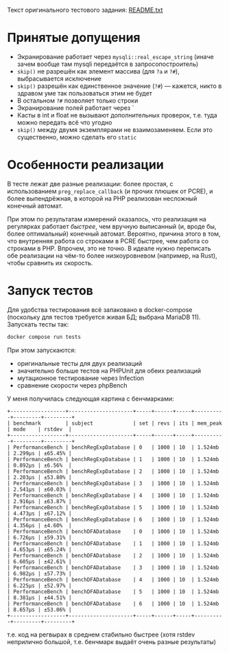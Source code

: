 Текст оригинального тестового задания: [README.txt](README.txt)

# Принятые допущения
- Экранирование работает через `mysqli::real_escape_string` (иначе зачем вообще там mysqli передаётся в запросопостроитель)
- `skip()` не разрешён как элемент массива (для `?a` и  `?#`), выбрасывается исключение
- `skip()` разрешён как единственное значение (`?#`) — кажется, никто в здравом уме так пользоваться этим не будет
- В остальном `?#` позволяет только строки
- Экранирование полей работает через `
- Касты в int и float не вызывают дополнительных проверок, т.е. туда можно передать всё что угодно 
- `skip()` между двумя экземплярами не взаимозаменяем. Если это существенно, можно сделать его `static` 

# Особенности реализации

В тесте лежат две разные реализации: более простая, с использованием `preg_replace_callback` (и прочих плюшек от PCRE), и более выпендрёжная, в которой на PHP реализован несложный конечный автомат.

При этом по результатам измерений оказалось, что реализация на регулярках работает _быстрее_, чем вручную выписанный (и, вроде бы, более оптимальный) конечный автомат. Вероятно, причина этого в том, что внутренняя работа со строками в PCRE быстрее, чем работа со строками в PHP. Впрочем, это не точно. В идеале нужно переписать обе реализации на чём-то более низкоуровневом (например, на Rust), чтобы сравнить их скорость.

# Запуск тестов

Для удобства тестирования всё запаковано в docker-compose (поскольку для тестов требуется живая БД; выбрана MariaDB 11). Запускать тесты так:

```bash
docker compose run tests
```

При этом запускаются:
- оригинальные тесты для двух реализаций
- значительно больше тестов на PHPUnit для обеих реализаций
- мутационное тестирование через Infection
- сравнение скорости через phpBench

У меня получилась следующая картина с бенчмарками:

```
+------------------+---------------------+-----+------+-----+----------+---------+---------+
| benchmark        | subject             | set | revs | its | mem_peak | mode    | rstdev  |
+------------------+---------------------+-----+------+-----+----------+---------+---------+
| PerformanceBench | benchRegExpDatabase | 0   | 1000 | 10  | 1.524mb  | 2.299μs | ±65.45% |
| PerformanceBench | benchRegExpDatabase | 1   | 1000 | 10  | 1.524mb  | 0.892μs | ±6.56%  |
| PerformanceBench | benchRegExpDatabase | 2   | 1000 | 10  | 1.524mb  | 2.203μs | ±53.80% |
| PerformanceBench | benchRegExpDatabase | 3   | 1000 | 10  | 1.524mb  | 2.541μs | ±60.03% |
| PerformanceBench | benchRegExpDatabase | 4   | 1000 | 10  | 1.524mb  | 2.916μs | ±63.87% |
| PerformanceBench | benchRegExpDatabase | 5   | 1000 | 10  | 1.524mb  | 4.473μs | ±67.12% |
| PerformanceBench | benchRegExpDatabase | 6   | 1000 | 10  | 1.524mb  | 4.356μs | ±4.60%  |
| PerformanceBench | benchDFADatabase    | 0   | 1000 | 10  | 1.524mb  | 6.726μs | ±59.31% |
| PerformanceBench | benchDFADatabase    | 1   | 1000 | 10  | 1.524mb  | 4.653μs | ±65.24% |
| PerformanceBench | benchDFADatabase    | 2   | 1000 | 10  | 1.524mb  | 6.605μs | ±42.61% |
| PerformanceBench | benchDFADatabase    | 3   | 1000 | 10  | 1.524mb  | 6.982μs | ±57.73% |
| PerformanceBench | benchDFADatabase    | 4   | 1000 | 10  | 1.524mb  | 6.225μs | ±52.97% |
| PerformanceBench | benchDFADatabase    | 5   | 1000 | 10  | 1.524mb  | 8.381μs | ±44.51% |
| PerformanceBench | benchDFADatabase    | 6   | 1000 | 10  | 1.524mb  | 8.657μs | ±53.06% |
+------------------+---------------------+-----+------+-----+----------+---------+---------+
```

т.е. код на регвырах в среднем стабильно быстрее (хотя rstdev неприлично большой, т.е. бенчмарк выдаёт очень разные результаты)